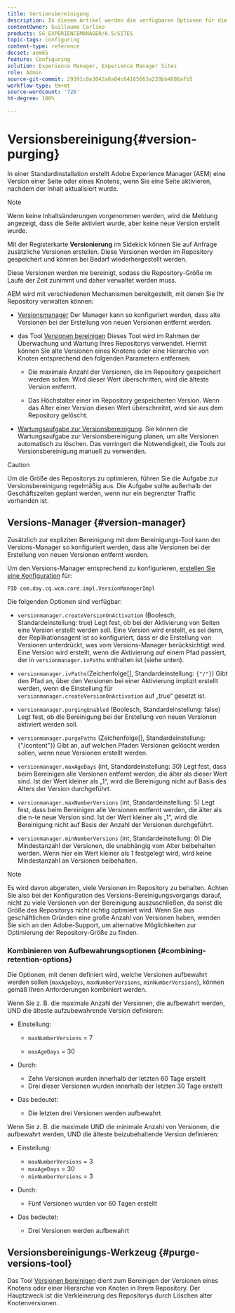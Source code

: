```yaml
---
title: Versionsbereinigung
description: In diesem Artikel werden die verfügbaren Optionen für die Versionsbereinigung beschrieben.
contentOwner: Guillaume Carlino
products: SG_EXPERIENCEMANAGER/6.5/SITES
topic-tags: configuring
content-type: reference
docset: aem65
feature: Configuring
solution: Experience Manager, Experience Manager Sites
role: Admin
source-git-commit: 29391c8e3042a8a04c64165663a228bb4886afb5
workflow-type: tm+mt
source-wordcount: '726'
ht-degree: 100%

---
```


# Versionsbereinigung{#version-purging}

In einer Standardinstallation erstellt Adobe Experience Manager (AEM) eine Version einer Seite oder eines Knotens, wenn Sie eine Seite aktivieren, nachdem der Inhalt aktualisiert wurde.

>[!NOTE]
>
>Wenn keine Inhaltsänderungen vorgenommen werden, wird die Meldung angezeigt, dass die Seite aktiviert wurde, aber keine neue Version erstellt wurde.

Mit der Registerkarte **Versionierung** im Sidekick können Sie auf Anfrage zusätzliche Versionen erstellen. Diese Versionen werden im Repository gespeichert und können bei Bedarf wiederhergestellt werden.

Diese Versionen werden nie bereinigt, sodass die Repository-Größe im Laufe der Zeit zunimmt und daher verwaltet werden muss.

AEM wird mit verschiedenen Mechanismen bereitgestellt, mit denen Sie Ihr Repository verwalten können:

* [Versionsmanager](#version-manager) Der Manager kann so konfiguriert werden, dass alte Versionen bei der Erstellung von neuen Versionen entfernt werden.

* das Tool [Versionen bereinigen](/help/sites-deploying/monitoring-and-maintaining.md#purgeversionstool) Dieses Tool wird im Rahmen der Überwachung und Wartung Ihres Repositorys verwendet.
Hiermit können Sie alte Versionen eines Knotens oder eine Hierarchie von Knoten entsprechend den folgenden Parametern entfernen:

   * Die maximale Anzahl der Versionen, die im Repository gespeichert werden sollen.
Wird dieser Wert überschritten, wird die älteste Version entfernt.

   * Das Höchstalter einer im Repository gespeicherten Version.
Wenn das Alter einer Version diesen Wert überschreitet, wird sie aus dem Repository gelöscht.

* [Wartungsaufgabe zur Versionsbereinigung](/help/sites-administering/operations-dashboard.md#automated-maintenance-tasks). Sie können die Wartungsaufgabe zur Versionsbereinigung planen, um alte Versionen automatisch zu löschen. Das verringert die Notwendigkeit, die Tools zur Versionsbereinigung manuell zu verwenden.

>[!CAUTION]
>
>Um die Größe des Repositorys zu optimieren, führen Sie die Aufgabe zur Versionsbereinigung regelmäßig aus. Die Aufgabe sollte außerhalb der Geschäftszeiten geplant werden, wenn nur ein begrenzter Traffic vorhanden ist.

## Versions-Manager {#version-manager}

Zusätzlich zur expliziten Bereinigung mit dem Bereinigungs-Tool kann der Versions-Manager so konfiguriert werden, dass alte Versionen bei der Erstellung von neuen Versionen entfernt werden.

Um den Versions-Manager entsprechend zu konfigurieren, [erstellen Sie eine Konfiguration](/help/sites-deploying/configuring-osgi.md) für:

`PID com.day.cq.wcm.core.impl.VersionManagerImpl`

Die folgenden Optionen sind verfügbar:

* `versionmanager.createVersionOnActivation` (Boolesch, Standardeinstellung: true)
Legt fest, ob bei der Aktivierung von Seiten eine Version erstellt werden soll.
Eine Version wird erstellt, es sei denn, der Replikationsagent ist so konfiguriert, dass er die Erstellung von Versionen unterdrückt, was vom Versions-Manager berücksichtigt wird.
Eine Version wird erstellt, wenn die Aktivierung auf einem Pfad passiert, der in `versionmanager.ivPaths` enthalten ist (siehe unten).

* `versionmanager.ivPaths`(Zeichenfolge[], Standardeinstellung: `{"/"}`)
Gibt den Pfad an, über den Versionen bei einer Aktivierung implizit erstellt werden, wenn die Einstellung für `versionmanager.createVersionOnActivation` auf „true“ gesetzt ist.

* `versionmanager.purgingEnabled` (Boolesch, Standardeinstellung: false)
Legt fest, ob die Bereinigung bei der Erstellung von neuen Versionen aktiviert werden soll.

* `versionmanager.purgePaths` (Zeichenfolge[], Standardeinstellung: {&quot;/content&quot;})
Gibt an, auf welchen Pfaden Versionen gelöscht werden sollen, wenn neue Versionen erstellt werden.

* `versionmanager.maxAgeDays` (int, Standardeinstellung: 30)
Legt fest, dass beim Bereinigen alle Versionen entfernt werden, die älter als dieser Wert sind. Ist der Wert kleiner als „1“, wird die Bereinigung nicht auf Basis des Alters der Version durchgeführt.

* `versionmanager.maxNumberVersions` (int, Standardeinstellung: 5)
Legt fest, dass beim Bereinigen alle Versionen entfernt werden, die älter als die n-te neue Version sind. Ist der Wert kleiner als „1“, wird die Bereinigung nicht auf Basis der Anzahl der Versionen durchgeführt.

* `versionmanager.minNumberVersions` (int, Standardeinstellung: 0)
Die Mindestanzahl der Versionen, die unabhängig vom Alter beibehalten werden. Wenn hier ein Wert kleiner als 1 festgelegt wird, wird keine Mindestanzahl an Versionen beibehalten.

>[!NOTE]
>
>Es wird davon abgeraten, viele Versionen im Repository zu behalten. Achten Sie also bei der Konfiguration des Versions-Bereinigungsvorgangs darauf, nicht zu viele Versionen von der Bereinigung auszuschließen, da sonst die Größe des Repositorys nicht richtig optimiert wird. Wenn Sie aus geschäftlichen Gründen eine große Anzahl von Versionen haben, wenden Sie sich an den Adobe-Support, um alternative Möglichkeiten zur Optimierung der Repository-Größe zu finden.

### Kombinieren von Aufbewahrungsoptionen {#combining-retention-options}

Die Optionen, mit denen definiert wird, welche Versionen aufbewahrt werden sollen (`maxAgeDays`, `maxNumberVersions`, `minNumberVersions`), können gemäß Ihren Anforderungen kombiniert werden.

Wenn Sie z. B. die maximale Anzahl der Versionen, die aufbewahrt werden, UND die älteste aufzubewahrende Version definieren:

* Einstellung:

   * `maxNumberVersions` = 7

   * `maxAgeDays` = 30

* Durch:

   * Zehn Versionen wurden innerhalb der letzten 60 Tage erstellt
   * Drei dieser Versionen wurden innerhalb der letzten 30 Tage erstellt

* Das bedeutet:

   * Die letzten drei Versionen werden aufbewahrt

Wenn Sie z. B. die maximale UND die minimale Anzahl von Versionen, die aufbewahrt werden, UND die älteste beizubehaltende Version definieren:

* Einstellung:

   * `maxNumberVersions` = 3
   * `maxAgeDays` = 30
   * `minNumberVersions` = 3

* Durch:

   * Fünf Versionen wurden vor 60 Tagen erstellt

* Das bedeutet:

   * Drei Versionen werden aufbewahrt

## Versionsbereinigungs-Werkzeug {#purge-versions-tool}

Das Tool [Versionen bereinigen](/help/sites-deploying/monitoring-and-maintaining.md#purgeversionstool) dient zum Bereinigen der Versionen eines Knotens oder einer Hierarchie von Knoten in Ihrem Repository. Der Hauptzweck ist die Verkleinerung des Repositorys durch Löschen alter Knotenversionen.
